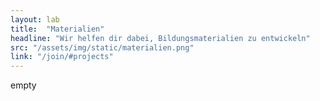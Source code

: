 ```yaml
---
layout: lab
title:  "Materialien"
headline: "Wir helfen dir dabei, Bildungsmaterialien zu entwickeln"
src: "/assets/img/static/materialien.png"
link: "/join/#projects"
---
```

empty